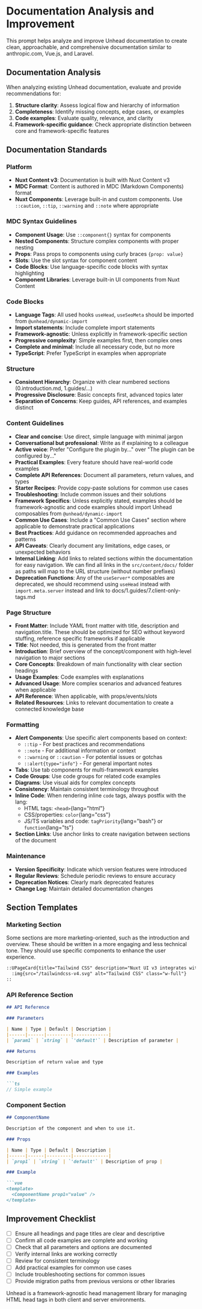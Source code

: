 # Documentation Analysis and Improvement

This prompt helps analyze and improve Unhead documentation to create clean, approachable, and comprehensive documentation similar to anthropic.com, Vue.js, and Laravel.

## Documentation Analysis

When analyzing existing Unhead documentation, evaluate and provide recommendations for:

1. **Structure clarity**: Assess logical flow and hierarchy of information
2. **Completeness**: Identify missing concepts, edge cases, or examples
3. **Code examples**: Evaluate quality, relevance, and clarity
4. **Framework-specific guidance**: Check appropriate distinction between core and framework-specific features

## Documentation Standards

### Platform
- **Nuxt Content v3**: Documentation is built with Nuxt Content v3
- **MDC Format**: Content is authored in MDC (Markdown Components) format
- **Nuxt Components**: Leverage built-in and custom components. Use `::caution`, `::tip`, `::warning` and `::note` where appropriate

### MDC Syntax Guidelines
- **Component Usage**: Use `::component{}` syntax for components
- **Nested Components**: Structure complex components with proper nesting
- **Props**: Pass props to components using curly braces `{prop: value}`
- **Slots**: Use the slot syntax for component content
- **Code Blocks**: Use language-specific code blocks with syntax highlighting
- **Component Libraries**: Leverage built-in UI components from Nuxt Content

### Code Blocks
- **Language Tags**: All used hooks `useHead`, `useSeoMeta` should be imported from `@unhead/dynamic-import`
- **Import statements**: Include complete import statements
- **Framework-agnostic**: Unless explicitly in framework-specific section
- **Progressive complexity**: Simple examples first, then complex ones
- **Complete and minimal**: Include all necessary code, but no more
- **TypeScript**: Prefer TypeScript in examples when appropriate

### Structure
- **Consistent Hierarchy**: Organize with clear numbered sections (0.introduction.md, 1.guides/...)
- **Progressive Disclosure**: Basic concepts first, advanced topics later
- **Separation of Concerns**: Keep guides, API references, and examples distinct

### Content Guidelines
- **Clear and concise**: Use direct, simple language with minimal jargon
- **Conversational but professional**: Write as if explaining to a colleague
- **Active voice**: Prefer "Configure the plugin by..." over "The plugin can be configured by..."
- **Practical Examples**: Every feature should have real-world code examples
- **Complete API References**: Document all parameters, return values, and types
- **Starter Recipes**: Provide copy-paste solutions for common use cases
- **Troubleshooting**: Include common issues and their solutions
- **Framework Specifics**: Unless explicitly stated, examples should be framework-agnostic and code examples should import Unhead composables from `@unhead/dynamic-import`
- **Common Use Cases**: Include a "Common Use Cases" section where applicable to demonstrate practical applications
- **Best Practices**: Add guidance on recommended approaches and patterns
- **API Caveats**: Clearly document any limitations, edge cases, or unexpected behaviors
- **Internal Linking**: Add links to related sections within the documentation for easy navigation. We can find all links in the `src/content/docs/` folder as paths will map to the URL structure (without number prefixes)
- **Deprecation Functions**: Any of the `useServer*` composables are deprecated, we should recommend using `useHead` instead with `import.meta.server` instead and link to docs/1.guides/7.client-only-tags.md

### Page Structure
- **Front Matter**: Include YAML front matter with title, description and navigation.title. These should be optimized for SEO without keyword stuffing, reference specific frameworks if applicable
- **Title**: Not needed, this is generated from the front matter
- **Introduction**: Brief overview of the concept/component with high-level navigation to major sections
- **Core Concepts**: Breakdown of main functionality with clear section headings
- **Usage Examples**: Code examples with explanations
- **Advanced Usage**: More complex scenarios and advanced features when applicable
- **API Reference**: When applicable, with props/events/slots
- **Related Resources**: Links to relevant documentation to create a connected knowledge base

### Formatting
- **Alert Components**: Use specific alert components based on context:
  - `::tip` - For best practices and recommendations
  - `::note` - For additional information or context
  - `::warning` or `::caution` - For potential issues or gotchas
  - `::alert{type="info"}` - For general important notes
- **Tabs**: Use tab components for multi-framework examples
- **Code Groups**: Use code groups for related code examples
- **Diagrams**: Use visual aids for complex concepts
- **Consistency**: Maintain consistent terminology throughout
- **Inline Code**: When rendering inline `code` tags, always postfix with the lang:
  - HTML tags: `<head>`{lang="html"}
  - CSS/properties: `color`{lang="css"}
  - JS/TS variables and code: `tagPriority`{lang="bash"} or `function`{lang="ts"}
- **Section Links**: Use anchor links to create navigation between sections of the document

### Maintenance
- **Version Specificity**: Indicate which version features were introduced
- **Regular Reviews**: Schedule periodic reviews to ensure accuracy
- **Deprecation Notices**: Clearly mark deprecated features
- **Change Log**: Maintain detailed documentation changes

## Section Templates

### Marketing Section

Some sections are more marketing-oriented, such as the introduction and overview. These should be written in a more engaging and less technical tone.
They should use specific components to enhance the user experience.

```md
::UPageCard{title="Tailwind CSS" description="Nuxt UI v3 integrates with latest Tailwind CSS v4, bringing significant improvements." icon="i-simple-icons-tailwindcss" orientation="horizontal" spotlight spotlight-color="primary"}
  :img{src="/tailwindcss-v4.svg" alt="Tailwind CSS" class="w-full"}
::
```

### API Reference Section

```md
## API Reference

### Parameters

| Name | Type | Default | Description |
|------|------|---------|-------------|
| `param1` | `string` | `'default'` | Description of parameter |

### Returns

Description of return value and type

### Examples

```ts
// Simple example
```

### Component Section

```md
## ComponentName

Description of the component and when to use it.

### Props

| Name | Type | Default | Description |
|------|------|---------|-------------|
| `prop1` | `string` | `'default'` | Description of prop |

### Example

```vue
<template>
  <ComponentName prop1="value" />
</template>
```

## Improvement Checklist

- [ ] Ensure all headings and page titles are clear and descriptive
- [ ] Confirm all code examples are complete and working
- [ ] Check that all parameters and options are documented
- [ ] Verify internal links are working correctly
- [ ] Review for consistent terminology
- [ ] Add practical examples for common use cases
- [ ] Include troubleshooting sections for common issues
- [ ] Provide migration paths from previous versions or other libraries

Unhead is a framework-agnostic head management library for managing HTML head tags in both client and server environments.
